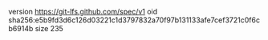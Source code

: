 version https://git-lfs.github.com/spec/v1
oid sha256:e5b9fd3d6c126d03221c1d3797832a70f97b131133afe7cef3721c0f6cb6914b
size 235
